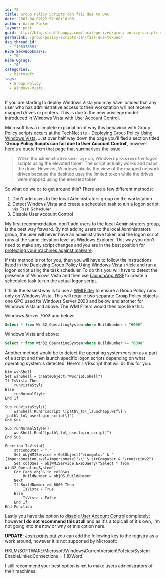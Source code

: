 ```yaml
---
id: 72
title: Group Policy Scripts can fail due to UAC
date: 2007-04-02T22:57:00+10:00
author: Aaron Parker
layout: post
guid: http://blog.stealthpuppy.com/uncategorized/group-policy-scripts-can-fail-due-to-uac
permalink: /group-policy-scripts-can-fail-due-to-uac/
dsq_thread_id:
  - "195378551"
Hide SexyBookmarks:
  - "0"
Hide OgTags:
  - "0"
categories:
  - Microsoft
tags:
  - Group Policy
  - Windows-Vista
---
```

If you are starting to deploy Windows Vista you may have noticed that any user who has administrative access to their workstation will not receive mapped drives or printers. This is due to the new privilege model introduced in Windows Vista with [User Account Control](http://technet.microsoft.com/en-us/windowsvista/aa905117.aspx).

Microsoft has a complete explanation of why this behaviour with Group Policy scripts occurs at the TechNet site - [Deploying Group Policy Using Windows Vista](http://technet2.microsoft.com/WindowsVista/en/library/5ae8da2a-878e-48db-a3c1-4be6ac7cf7631033.mspx?mfr=true). Just over half way down the page you'll find a section titled '**Group Policy Scripts can fail due to User Account Control**', however here's a quote from that page that summarises the issue:

> When the administrative user logs on, Windows processes the logon scripts using the elevated token. The script actually works and maps the drive. However, Windows blocks the view of the mapped network drives because the desktop uses the limited token while the drives were mapped using the elevated token.

So what do we do to get around this? There are a few different methods:

  1. Don't add users to the local Administrators group on the workstation
  2. Detect Windows Vista and create a scheduled task to run a logon script via Task Scheduler
  3. Disable User Account Control

My first recommendation, don't add users to the local Administrators group, is the best way forward. By not adding users to the local Administrators group, the user will never have an administrative token and the logon script runs at the same elevation level as Windows Explorer. This way you don't need to make any script changes and you are in the best position for [protecting your machines against malware](http://www.microsoft.com/technet/windowsvista/security/defend_against_malware.mspx).

If this method is not for you, then you will have to follow the instructions listed in the [Deploying Group Policy Using Windows Vista](http://technet2.microsoft.com/WindowsVista/en/library/5ae8da2a-878e-48db-a3c1-4be6ac7cf7631033.mspx?mfr=true) article and run a logon script using the task scheduler. To do this you will have to detect the presence of Windows Vista and then use [LaunchApp.WSF](http://www.stealthpuppy.com/blogs/travelling/pages/launchapp-wsf.aspx) to create a scheduled task to run the actual logon script.

I think the easiest way is to use a [WMI Filter](http://technet2.microsoft.com/WindowsServer/en/library/6237b9b2-4a21-425e-8976-2065d28b31471033.mspx) to ensure a Group Policy runs only on Windows Vista. This will require two separate Group Policy objects - one GPO used for Windows Server 2003 and below and another for Windows Vista and above. The WMI Filters would then look like this:

Windows Server 2003 and below:

```sql
Select * from Win32_OperatingSystem where BuildNumber < "6000"
```

Windows Vista and above:

```sql
Select * from Win32_OperatingSystem where BuildNumber >= "6000"
```

Another method would be to detect the operating system version as a part of a script and then launch specific logon scripts depending on what operating system is detected. Here's a VBscript that will do this for you:

```vbs
Dim wshShell  
Set wshShell = CreateObject("WScript.Shell")  
If IsVista Then  
    runVistaStyle  
Else  
    runNormalStyle  
End If

Sub runVistaStyle()  
    wshShell.Run("cscript \[path\_to\_launchapp.wsf\] \[path\_to\_userlogin_script\]")  
End Sub

Sub runNormalStyle()  
    wshShell.Run("[path\_to\_userlogin_script]")  
End Sub

Function IsVista()  
    strComputer = "."  
    Set objWMIService = GetObject("winmgmts:" & "{impersonationLevel=impersonate}!\\" & strComputer & "\root\cimv2")  
    Set colOSes = objWMIService.ExecQuery("Select * from Win32_OperatingSystem")  
    For Each objOS in colOSes  
        BuildNumber = objOS.BuildNumber  
    Next  
    If BuildNumber >= 6000 Then  
        IsVista = True  
    Else  
        IsVista = False  
    End If  
End Function
```

Lastly you have the option to [disable User Account Control](http://www.google.com/search?q=disable+User+Account+Control+&rls=com.microsoft:en-AU&ie=UTF-8&oe=UTF-8&startIndex=&startPage=1) completely; however **I do not recommend this at all** and as it's a topic all of it's own, I'm not going into the how or why of this option here.

**UPDATE**: [Josh points out](http://windowsconnected.com/blogs/joshs_blog/archive/2007/02/20/windows-vista-tip-enabledlinkedconnections.aspx) you can add the following key to the registry as a work around, however it is not supported by Microsoft:

HKLM\SOFTWARE\Microsoft\Windows\CurrentVersion\Policies\System  
EnableLinkedConnections = 1 (DWord)

I still recommend your best option is not to make users administrators of their machines.
